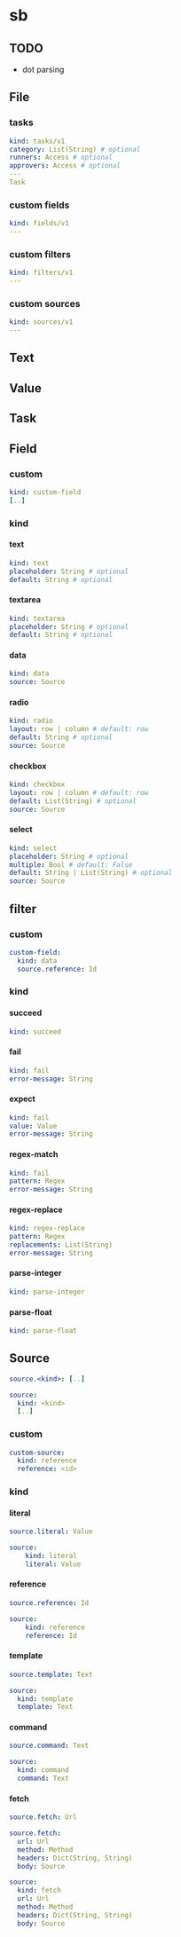 # sb

## TODO

- dot parsing

## File

### tasks

```yaml
kind: tasks/v1
category: List(String) # optional
runners: Access # optional
approvers: Access # optional
---
Task
```

### custom fields

```yaml
kind: fields/v1
---
```

### custom filters

```yaml
kind: filters/v1
---
```

### custom sources

```yaml
kind: sources/v1
---
```

## Text

## Value

## Task

## Field

### custom

```yaml
kind: custom-field
[..]
```

### kind

#### text

```yaml
kind: text
placeholder: String # optional
default: String # optional
```

#### textarea

```yaml
kind: textarea
placeholder: String # optional
default: String # optional
```

#### data

```yaml
kind: data
source: Source
```

#### radio

```yaml
kind: radio
layout: row | column # default: row
default: String # optional
source: Source
```

#### checkbox

```yaml
kind: checkbox
layout: row | column # default: row
default: List(String) # optional
source: Source
```

#### select

```yaml
kind: select
placeholder: String # optional
multiple: Bool # default: False
default: String | List(String) # optional
source: Source
```

## filter

### custom

```yaml
custom-field:
  kind: data
  source.reference: Id
```

### kind

#### succeed

```yaml
kind: succeed
```

#### fail

```yaml
kind: fail
error-message: String
```

#### expect

```yaml
kind: fail
value: Value
error-message: String
```

#### regex-match

```yaml
kind: fail
pattern: Regex
error-message: String
```

#### regex-replace

```yaml
kind: regex-replace
pattern: Regex
replacements: List(String)
error-message: String
```

#### parse-integer

```yaml
kind: parse-integer
```

#### parse-float

```yaml
kind: parse-float
```

## Source

```yaml
source.<kind>: [..]
```

```yaml
source:
  kind: <kind>
  [..]
```

### custom

```yaml
custom-source:
  kind: reference
  reference: <id>
```

### kind

#### literal

```yaml
source.literal: Value
```

```yaml
source:
    kind: literal
    literal: Value
```

#### reference

```yaml
source.reference: Id
```

```yaml
source:
    kind: reference
    reference: Id
```

#### template

```yaml
source.template: Text
```

```yaml
source:
  kind: template
  template: Text
```

#### command

```yaml
source.command: Text
```

```yaml
source:
  kind: command
  command: Text
```

#### fetch

```yaml
source.fetch: Url
```

```yaml
source.fetch:
  url: Url
  method: Method
  headers: Dict(String, String)
  body: Source
```

```yaml
source:
  kind: fetch
  url: Url
  method: Method
  headers: Dict(String, String)
  body: Source
```
